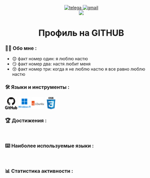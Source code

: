 <div id="badges" align="center">
  <a href= "https://t.me/obraztssov">
    <img src = "https://img.shields.io/badge/Telegram-blue?style=for-the-bagde&logo=Telegram&logoColor=white" alt="telega"/>
  </a>
  
  <a href= "https://mail.google.com/mail/u/2/#inbox">
    <img src = "https://img.shields.io/badge/EMAIL-red?style=for-the-badge&logo=Gmail&logoColor=white" alt="gmail"/>
  </a>
</div>

<div id="viewprof" align="center" >
  <img src="https://komarev.com/ghpvc/?username=obraaztsov&style=flat-square&color=blue" alt""/>  
</div>

<div id="heythere" align="center">
<h1> Профиль на GITHUB </h1>
</div>

### 👨‍💻 Обо мне :
- :blush: факт номер один: я люблю настю
- :smirk: факт номер два: настя любит меня
- :kissing_closed_eyes: факт номер три: когда я не люблю настю я все равно люблю настю

### 🛠️ Языки и инструменты :
<div>
  <img src ="https://github.com/devicons/devicon/blob/master/icons/github/github-original-wordmark.svg" width="40" height="40"/>
  <img src ="https://github.com/devicons/devicon/blob/master/icons/windows11/windows11-original-wordmark.svg" width="40" height="40"/>
  <img src ="https://github.com/devicons/devicon/blob/master/icons/ubuntu/ubuntu-original-wordmark.svg" width="40" height="40"/>
  <img src ="https://github.com/devicons/devicon/blob/master/icons/css3/css3-original-wordmark.svg" width="40" height="40"/>
</div>

### 🏆 Достижения :
<div>
  <img src="https://github-profile-trophy.vercel.app/?username=obraaztsov" alt=""/>
</div>

### ⌨️ Наиболее используемые языки :
<div>
  <img src="https://github-readme-stats.vercel.app/api/top-langs/?username=obraaztsov" alt=""/>
</div>

### 📊 Статистика активности :
<div>
  <img src="https://github-readme-activity-graph.vercel.app/graph?username=obraaztsov&theme=high-contrast" alt=""/>
</div>
